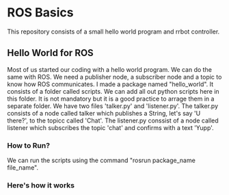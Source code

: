 # ROS Basics
This repository consists of a small hello world program and rrbot controller.


## Hello World for ROS

Most of us started our coding with a hello world program. We can do the same with ROS.
We need a publisher node, a subscriber node and a topic to know how ROS communicates.
I made a package named "hello_world". It consists of a folder called scripts. We can add all out python scripts here in this folder. It is not mandatory but it is a good practice to arrage them in a separate folder.
We have two files 'talker.py' and 'listener.py'. The talker.py consists of a node called talker which publishes a String, let's say 'U there?', to the topicc called 'Chat'. The listener.py conssist of a node called listener which subscribes the topic 'chat' and confirms with a text 'Yupp'.

### How to Run?

We can run the scripts using the command "rosrun package_name file_name".

### Here's how it works
[](img/hello_world.png)
